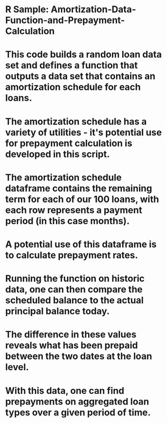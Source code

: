 # R Sample: Amortization-Data-Function-and-Prepayment-Calculation
# This code builds a random loan data set and defines a function that outputs a data set that contains an amortization schedule for each loans.
# The amortization schedule has a variety of utilities - it's potential use for prepayment calculation is developed in this script. 

# The amortization schedule dataframe contains the remaining term for each of our 100 loans, with each row represents a payment period (in this case months).

# A potential use of this dataframe is to calculate prepayment rates. 
# Running the function on historic data, one can then compare the scheduled balance to the actual principal balance today.
# The difference in these values reveals what has been prepaid between the two dates at the loan level.
# With this data, one can find prepayments on aggregated loan types over a given period of time. 
